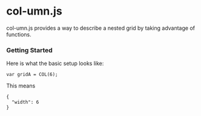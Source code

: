 col-umn.js
==========

col-umn.js provides a way to describe a nested grid by taking advantage of functions.

### Getting Started

Here is what the basic setup looks like:

    var gridA = COL(6);

This means

    {
      "width": 6
    }

    




